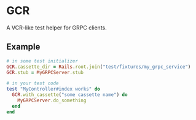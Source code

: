 # GCR

A VCR-like test helper for GRPC clients.

## Example

```ruby
# in some test initializer
GCR.cassette_dir = Rails.root.join("test/fixtures/my_grpc_service")
GCR.stub = MyGRPCServer.stub
```

```ruby
# in your test code
test "MyController#index works" do
  GCR.with_cassette("some cassette name") do
    MyGRPCServer.do_something
  end
end
```
